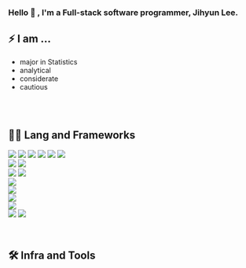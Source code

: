 ### Hello 👋 , I'm  a Full-stack software programmer, Jihyun Lee. 


## ⚡ I am ...
- major in Statistics 
- analytical
- considerate
- cautious
<br>

<br>

## 🧑‍💻 Lang and Frameworks
  <img src="https://img.shields.io/badge/java-007396?style=for-the-badge&logo=java&logoColor=white"> <img src="https://img.shields.io/badge/python-3776AB?style=for-the-badge&logo=python&logoColor=white"> <img src="https://img.shields.io/badge/html5-E34F26?style=for-the-badge&logo=html5&logoColor=white"> <img src="https://img.shields.io/badge/css-1572B6?style=for-the-badge&logo=css3&logoColor=white"> <img src="https://img.shields.io/badge/javascript-F7DF1E?style=for-the-badge&logo=javascript&logoColor=black"> <img src="https://img.shields.io/badge/jquery-0769AD?style=for-the-badge&logo=jquery&logoColor=white">
  <br> 
  <img src="https://img.shields.io/badge/oracle-F80000?style=for-the-badge&logo=oracle&logoColor=white"> <img src="https://img.shields.io/badge/mysql-4479A1?style=for-the-badge&logo=mysql&logoColor=white"> 
 <br> <img src="https://img.shields.io/badge/react-61DAFB?style=for-the-badge&logo=react&logoColor=black"> 
  <img src="https://img.shields.io/badge/vue.js-4FC08D?style=for-the-badge&logo=vue.js&logoColor=white"> 
<br> <img src="https://img.shields.io/badge/node.js-339933?style=for-the-badge&logo=Node.js&logoColor=white">
<br> <img src="https://img.shields.io/badge/spring-6DB33F?style=for-the-badge&logo=spring&logoColor=white"> 
<br> <img src="https://img.shields.io/badge/linux-FCC624?style=for-the-badge&logo=linux&logoColor=black"> 
<br> <img src="https://img.shields.io/badge/apache tomcat-F8DC75?style=for-the-badge&logo=apachetomcat&logoColor=white">
<br> <img src="https://img.shields.io/badge/github-181717?style=for-the-badge&logo=github&logoColor=white">
  <img src="https://img.shields.io/badge/git-F05032?style=for-the-badge&logo=git&logoColor=white">

  <br>

## 🛠️ Infra and Tools


<!--
**ImaginCreature/ImaginCreature** is a ✨ _special_ ✨ repository because its `README.md` (this file) appears on your GitHub profile.

Here are some ideas to get you started:

- 🔭 I’m currently working on ...
- 🌱 I’m currently learning ...
- 👯 I’m looking to collaborate on ...
- 🤔 I’m looking for help with ...
- 💬 Ask me about ...
- 📫 How to reach me: ...
- 😄 Pronouns: ...
- ⚡ Fun fact: ...
## 📚 I’m currently studying at ...
- Shinsegae I&C spharos Academy.
<br>
-->
